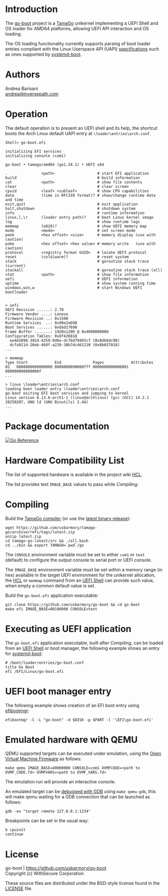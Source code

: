 Introduction
============

The [go-boot](https://github.com/usbarmory/go-boot) project is a
[TamaGo](https://github.com/usbarmory/tamago) unikernel implementing a UEFI
Shell and OS loader for AMD64 platforms, allowing UEFI API interaction and OS
loading.

The OS loading functionality currently supports parsing of boot loader entries
compliant with the Linux Userspace API (UAPI)
[specifications](https://uapi-group.org/specifications/specs/boot_loader_specification/)
such as ones supported by
[systemd-boot](https://www.freedesktop.org/wiki/Software/systemd/systemd-boot/).

Authors
=======

Andrea Barisani  
andrea@inversepath.com  

Operation
=========

The default operation is to present an UEFI shell and its help, the <enter>
shortcut boots the Arch Linux default UAPI entry at
`\loader\entries\arch.conf`.

```
Shell> go-boot.efi

initializing EFI services
initializing console (com1)

go-boot • tamago/amd64 (go1.24.1) • UEFI x64

.               <path>                   # start EFI application
build                                    # build information
cat             <path>                   # show file contents
clear                                    # clear screen
cpuid           <leaf> <subleaf>         # show CPU capabilities
date            (time in RFC339 format)? # show/change runtime date and time
exit,quit                                # exit application
halt,shutdown                            # shutdown system
info                                     # runtime information
linux,l,\r      (loader entry path)?     # boot Linux kernel image
log                                      # show runtime logs
memmap          (e820)?                  # show UEFI memory map
mode            <mode>                   # set screen mode
peek            <hex offset> <size>      # memory display (use with caution)
poke            <hex offset> <hex value> # memory write   (use with caution)
protocol        <registry format GUID>   # locate UEFI protocol
reset           (cold|warm)?             # reset system
stack                                    # goroutine stack trace (current)
stackall                                 # goroutine stack trace (all)
stat            <path>                   # show file information
uefi                                     # UEFI information
uptime                                   # show system running time
windows,win,w                            # start Windows UEFI bootloader


> uefi
UEFI Revision ......: 2.70
Firmware Vendor ....: Lenovo
Firmware Revision ..: 0x1560
Runtime Services  ..: 0x90e2eb98
Boot Services ......: 0x6bd17690
Frame Buffer .......: 1920x1200 @ 0x4000000000
Configuration Tables: 0x8f426018
  ee4e5898-3914-4259-9d6e-dc7bd79403cf (0x8db6dc98)
  dcfa911d-26eb-469f-a220-38b7dc461220 (0x8b037018)
...

> memmap
Type Start            End              Pages            Attributes
02   0000000090000000 0000000090000fff 0000000000000001 000000000000000f
...

> linux \loader\entries\arch.conf
loading boot loader entry \loader\entries\arch.conf
go-boot exiting EFI boot services and jumping to kernel
Linux version 6.13.6-arch1-1 (linux@archlinux) (gcc (GCC) 14.2.1 20250207, GNU ld (GNU Binutils) 2.44)
...
```

Package documentation
=====================

[![Go Reference](https://pkg.go.dev/badge/github.com/usbarmory/go-boot.svg)](https://pkg.go.dev/github.com/usbarmory/go-boot)

Hardware Compatibility List
===========================

The list of supported hardware is available in the
project wiki [HCL](https://github.com/usbarmory/go-boot/wiki#hardware-compatibility-list).

The list provides test `IMAGE_BASE` values to pass while _Compiling_.

Compiling
=========

Build the [TamaGo compiler](https://github.com/usbarmory/tamago-go)
(or use the [latest binary release](https://github.com/usbarmory/tamago-go/releases/latest)):

```
wget https://github.com/usbarmory/tamago-go/archive/refs/tags/latest.zip
unzip latest.zip
cd tamago-go-latest/src && ./all.bash
cd ../bin && export TAMAGO=`pwd`/go
```

The `CONSOLE` environment variable must be set to either `com1` or `text`
(default) to configure the output console to serial port or UEFI console.

The `IMAGE_BASE` environment variable must be set within a memory range (in
hex) available in the target UEFI environment for the unikernel allocation, the
[HCL](https://github.com/usbarmory/go-boot/wiki#hardware-compatibility-list) or
`memmap` command from an [UEFI Shell](https://github.com/pbatard/UEFI-Shell)
can provide such value, when empty a common default value is set.

Build the `go-boot.efi` application executable:

```
git clone https://github.com/usbarmory/go-boot && cd go-boot
make efi IMAGE_BASE=00100000 CONSOLE=text
```

Executing as UEFI application
=============================

The `go-boot.efi` application executable, built after _Compiling_, can be
loaded from an [UEFI Shell](https://github.com/pbatard/UEFI-Shell)
or boot manager, the following example shows an entry for
[systemd-boot](https://www.freedesktop.org/wiki/Software/systemd/systemd-boot/):

```
# /boot/loader/entries/go-boot.conf
title Go Boot
efi /EFI/Linux/go-boot.efi
```

UEFI boot manager entry
=======================

The following example shows creation of an EFI boot entry using
[efibootmgr](https://github.com/rhboot/efibootmgr):

```
efibootmgr -C -L "go-boot" -d $DISK -p $PART -l '\EFI\go-boot.efi'
```

Emulated hardware with QEMU
===========================

QEMU supported targets can be executed under emulation, using the
[Open Virtual Machine Firmware](https://github.com/tianocore/tianocore.github.io/wiki/OVMF)
as follows:

```
make qemu IMAGE_BASE=40000000 CONSOLE=com1 OVMFCODE=<path to OVMF_CODE.fd> OVMFVARS=<path to OVMF_VARS.fd>
```

The emulation run will provide an interactive console.

An emulated target can be [debugged with GDB](https://retrage.github.io/2019/12/05/debugging-ovmf-en.html/)
using `make qemu-gdb`, this will make qemu waiting for a GDB connection that
can be launched as follows:

```
gdb -ex "target remote 127.0.0.1:1234"
```

Breakpoints can be set in the usual way:

```
b cpuinit
continue
```

License
=======

go-boot | https://github.com/usbarmory/go-boot  
Copyright (c) WithSecure Corporation

These source files are distributed under the BSD-style license found in the
[LICENSE](https://github.com/usbarmory/go-boot/blob/main/LICENSE) file.
